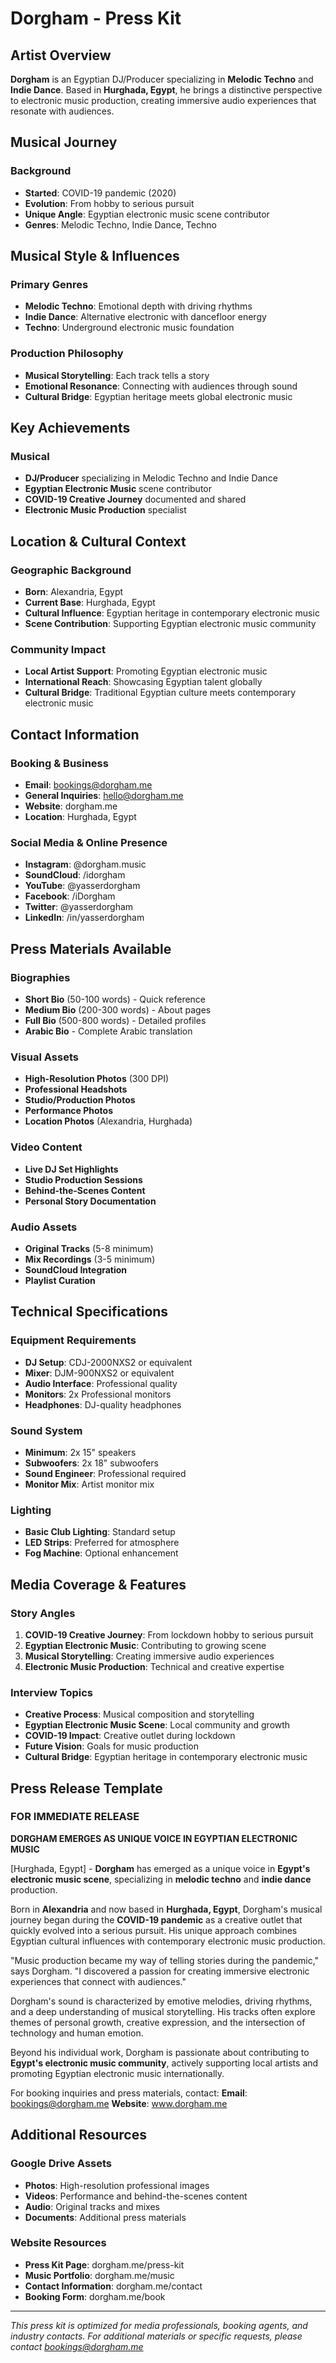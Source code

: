 # Dorgham - Press Kit

## Artist Overview

**Dorgham** is an Egyptian DJ/Producer specializing in **Melodic Techno** and **Indie Dance**. Based in **Hurghada, Egypt**, he brings a distinctive perspective to electronic music production, creating immersive audio experiences that resonate with audiences.

## Musical Journey

### Background
- **Started**: COVID-19 pandemic (2020)
- **Evolution**: From hobby to serious pursuit
- **Unique Angle**: Egyptian electronic music scene contributor
- **Genres**: Melodic Techno, Indie Dance, Techno

## Musical Style & Influences

### Primary Genres
- **Melodic Techno**: Emotional depth with driving rhythms
- **Indie Dance**: Alternative electronic with dancefloor energy
- **Techno**: Underground electronic music foundation

### Production Philosophy
- **Musical Storytelling**: Each track tells a story
- **Emotional Resonance**: Connecting with audiences through sound
- **Cultural Bridge**: Egyptian heritage meets global electronic music

## Key Achievements

### Musical
- **DJ/Producer** specializing in Melodic Techno and Indie Dance
- **Egyptian Electronic Music** scene contributor
- **COVID-19 Creative Journey** documented and shared
- **Electronic Music Production** specialist

## Location & Cultural Context

### Geographic Background
- **Born**: Alexandria, Egypt
- **Current Base**: Hurghada, Egypt
- **Cultural Influence**: Egyptian heritage in contemporary electronic music
- **Scene Contribution**: Supporting Egyptian electronic music community

### Community Impact
- **Local Artist Support**: Promoting Egyptian electronic music
- **International Reach**: Showcasing Egyptian talent globally
- **Cultural Bridge**: Traditional Egyptian culture meets contemporary electronic music

## Contact Information

### Booking & Business
- **Email**: bookings@dorgham.me
- **General Inquiries**: hello@dorgham.me
- **Website**: dorgham.me
- **Location**: Hurghada, Egypt

### Social Media & Online Presence
- **Instagram**: @dorgham.music
- **SoundCloud**: /idorgham
- **YouTube**: @yasserdorgham
- **Facebook**: /iDorgham
- **Twitter**: @yasserdorgham
- **LinkedIn**: /in/yasserdorgham

## Press Materials Available

### Biographies
- **Short Bio** (50-100 words) - Quick reference
- **Medium Bio** (200-300 words) - About pages
- **Full Bio** (500-800 words) - Detailed profiles
- **Arabic Bio** - Complete Arabic translation

### Visual Assets
- **High-Resolution Photos** (300 DPI)
- **Professional Headshots**
- **Studio/Production Photos**
- **Performance Photos**
- **Location Photos** (Alexandria, Hurghada)

### Video Content
- **Live DJ Set Highlights**
- **Studio Production Sessions**
- **Behind-the-Scenes Content**
- **Personal Story Documentation**

### Audio Assets
- **Original Tracks** (5-8 minimum)
- **Mix Recordings** (3-5 minimum)
- **SoundCloud Integration**
- **Playlist Curation**

## Technical Specifications

### Equipment Requirements
- **DJ Setup**: CDJ-2000NXS2 or equivalent
- **Mixer**: DJM-900NXS2 or equivalent
- **Audio Interface**: Professional quality
- **Monitors**: 2x Professional monitors
- **Headphones**: DJ-quality headphones

### Sound System
- **Minimum**: 2x 15" speakers
- **Subwoofers**: 2x 18" subwoofers
- **Sound Engineer**: Professional required
- **Monitor Mix**: Artist monitor mix

### Lighting
- **Basic Club Lighting**: Standard setup
- **LED Strips**: Preferred for atmosphere
- **Fog Machine**: Optional enhancement

## Media Coverage & Features

### Story Angles
1. **COVID-19 Creative Journey**: From lockdown hobby to serious pursuit
2. **Egyptian Electronic Music**: Contributing to growing scene
3. **Musical Storytelling**: Creating immersive audio experiences
4. **Electronic Music Production**: Technical and creative expertise

### Interview Topics
- **Creative Process**: Musical composition and storytelling
- **Egyptian Electronic Music Scene**: Local community and growth
- **COVID-19 Impact**: Creative outlet during lockdown
- **Future Vision**: Goals for music production
- **Cultural Bridge**: Egyptian heritage in contemporary electronic music

## Press Release Template

### FOR IMMEDIATE RELEASE

**DORGHAM EMERGES AS UNIQUE VOICE IN EGYPTIAN ELECTRONIC MUSIC**

[Hurghada, Egypt] - **Dorgham** has emerged as a unique voice in **Egypt's electronic music scene**, specializing in **melodic techno** and **indie dance** production.

Born in **Alexandria** and now based in **Hurghada, Egypt**, Dorgham's musical journey began during the **COVID-19 pandemic** as a creative outlet that quickly evolved into a serious pursuit. His unique approach combines Egyptian cultural influences with contemporary electronic music production.

"Music production became my way of telling stories during the pandemic," says Dorgham. "I discovered a passion for creating immersive electronic experiences that connect with audiences."

Dorgham's sound is characterized by emotive melodies, driving rhythms, and a deep understanding of musical storytelling. His tracks often explore themes of personal growth, creative expression, and the intersection of technology and human emotion.

Beyond his individual work, Dorgham is passionate about contributing to **Egypt's electronic music community**, actively supporting local artists and promoting Egyptian electronic music internationally.

For booking inquiries and press materials, contact:
**Email**: bookings@dorgham.me
**Website**: www.dorgham.me

## Additional Resources

### Google Drive Assets
- **Photos**: High-resolution professional images
- **Videos**: Performance and behind-the-scenes content
- **Audio**: Original tracks and mixes
- **Documents**: Additional press materials

### Website Resources
- **Press Kit Page**: dorgham.me/press-kit
- **Music Portfolio**: dorgham.me/music
- **Contact Information**: dorgham.me/contact
- **Booking Form**: dorgham.me/book

---

*This press kit is optimized for media professionals, booking agents, and industry contacts. For additional materials or specific requests, please contact bookings@dorgham.me*
